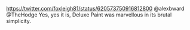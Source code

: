 https://twitter.com/foxleigh81/status/620573750916812800 @alexbward @TheHodge Yes, yes it is, Deluxe Paint was marvellous in its brutal simplicity.